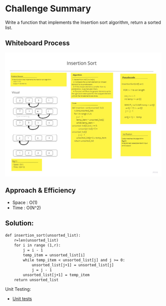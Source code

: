 # Challenge Summary
<!-- Description of the challenge -->
Write a function that implements the Insertion sort algorithm, return a sorted list.
## Whiteboard Process
<!-- Embedded whiteboard image -->
![Whiteboard Process](cc26.jpg)
## Approach & Efficiency
<!-- What approach did you take? Why? What is the Big O space/time for this approach? -->
- Space : O(1)
- Time : O(N^2)
## Solution:
<!-- Show how to run your code, and examples of it in action -->
    def insertion_sort(unsorted_list):
        r=len(unsorted_list)
        for i in range (1,r):
            j = i - 1
            temp_item = unsorted_list[i]
            while temp_item < unsorted_list[j] and j >= 0:
                unsorted_list[j+1] = unsorted_list[j]
                j = j - 1
            unsorted_list[j+1] = temp_item
        return unsorted_list


Unit Testing:
- [Unit tests](test_insertion_sort.py)

